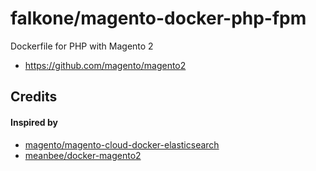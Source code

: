 # falkone/magento-docker-php-fpm
Dockerfile for PHP with Magento 2
- https://github.com/magento/magento2

## Credits

#### Inspired by 
- [magento/magento-cloud-docker-elasticsearch](https://hub.docker.com/r/magento/magento-cloud-docker-elasticsearch)
- [meanbee/docker-magento2](https://github.com/meanbee/docker-magento2)